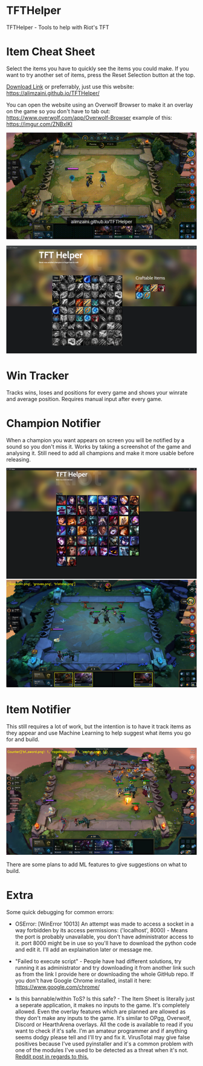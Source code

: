 # TFTHelper
TFTHelper - Tools to help with Riot's TFT

# Item Cheat Sheet
Select the items you have to quickly see the items you could make.
If you want to try another set of items, press the Reset Selection button at the top.

[Download Link](https://github.com/AliMZaini/TFTHelper/blob/master/TFTHelper%20-%20Item%20Cheat%20Sheet/TFTHelper%20-%20Item%20Cheat%20Sheet/dist/TFTHelper%20-%20ItemsSheet.exe) or preferrably, just use this website: https://alimzaini.github.io/TFTHelper/

You can open the website using an Overwolf Browser to make it an overlay on the game so you don't have to tab out: https://www.overwolf.com/app/Overwolf-Browser example of this: https://imgur.com/ZNBxlKI

![OverlayExample](ExampleScreenshots/OverlayExample.gif)

![itemsheetgifexample](ExampleScreenshots/itemsheetgifexample.gif)

# Win Tracker
Tracks wins, loses and positions for every game and shows your winrate and average position. Requires manual input after every game.

# Champion Notifier
When a champion you want appears on screen you will be notified by a sound so you don't miss it.
Works by taking a screenshot of the game and analysing it.
Still need to add all champions and make it more usable before releasing.

![ChampNotifierExample](ExampleScreenshots/ChampionNotifier%20Example.png)
![ChampNotifierExample](ExampleScreenshots/ChampTrackerExample.png)

# Item Notifier
This still requires a lot of work, but the intention is to have it track items as they appear and use Machine Learning to help suggest what items you go for and build.

![ItemTrackerExample](ExampleScreenshots/ItemTracker%20Example.png)

There are some plans to add ML features to give suggestions on what to build.

# Extra
Some quick debugging for common errors:

* OSError: [WinError 10013] An attempt was made to access a socket in a way forbidden by its access permissions: ('localhost', 8000) - Means the port is probably unavailable, you don't have administrator access to it. port 8000 might be in use so you'll have to download the python code and edit it. I'll add an explaination later or message me.

* "Failed to execute script" - People have had different solutions, try running it as administrator and try downloading it from another link such as from the link I provide here or downloading the whole GitHub repo. If you don't have Google Chrome installed, install it here: https://www.google.com/chrome/

* Is this bannable/within ToS? Is this safe? - The Item Sheet is literally just a seperate application, it makes no inputs to the game. It's completely allowed. Even the overlay features which are planned are allowed as they don't make any inputs to the game. It's similar to OPgg, Overwolf, Discord or HearthArena overlays. All the code is available to read if you want to check if it's safe. I'm an amateur programmer and if anything seems dodgy please tell and I'll try and fix it. VirusTotal may give false positives because I've used pyinstaller and it's a common problem with one of the modules I've used to be detected as a threat when it's not. [Reddit post in regards to this.](https://www.reddit.com/r/CompetitiveTFT/comments/c5rwqi/item_cheat_sheet_app_item_champion_and_win/es5sjwp/)
